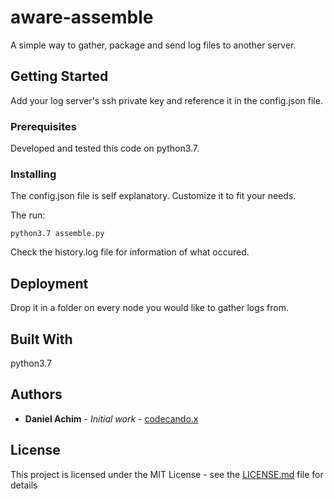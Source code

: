 # aware-assemble 

A simple way to gather, package and send log files to another server.

## Getting Started

Add your log server's ssh private key and reference it in the config.json file.

### Prerequisites

Developed and tested this code on python3.7.

### Installing

The config.json file is self explanatory. Customize it to fit your needs.

The run:

```
python3.7 assemble.py
```

Check the history.log file for information of what occured.

## Deployment

Drop it in a folder on every node you would like to gather logs from.

## Built With

python3.7

## Authors

* **Daniel Achim** - *Initial work* - [codecando.x](https://github.com/codecando.x)

## License

This project is licensed under the MIT License - see the [LICENSE.md](LICENSE.md) file for details